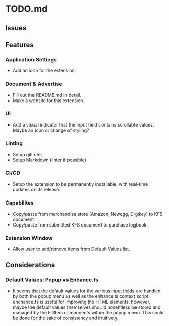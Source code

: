 # **TODO.md**
## **Issues**

## **Features**
### Application Settings
- Add an icon for the extension

### Document & Advertise
- Fill out the README.md in detail.
- Make a website for this extension.

### UI
- Add a visual indicator that the input field contains scrollable values. Maybe an icon or change of styling?

### Linting
- Setup gitlinter.
- Setup Markdown (linter if possible)

### CI/CD
- Setup the extension to be permanently installable, with real-time updates on its release.

### Capabilites
- Copy/paste from merchandise store (Amazon, Newegg, Digikey) to KFS document.
- Copy/paste from submitted KFS document to purchase logbook.

### Extension Window
- Allow user to add/remove items from Default Values list.


## **Considerations**
### Default Values: Popup vs Enhance.ts
- It seems that the default values for the various input fields are handled by both the popup menu as well as the enhance.ts context script. enchance.ts is useful for improving the HTML elements, however, maybe the default values themselves should nonehtless be stored and managed by the FillItem components within the popup menu. This sould be done for the sake of consistency and inuitivety.
